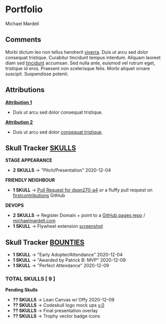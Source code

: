 # Portfolio
Michael Mardell

## Comments
Morbi dictum leo non tellus hendrerit [viverra](www.example.com). Duis ut arcu sed dolor consequat tristique. Curabitur tincidunt tempus interdum. Aliquam laoreet diam sed [tincidunt](www.example.com) accumsan. Sed nulla ante, euismod vel rutrum eget, tristique id eros. Praesent non scelerisque felis. Morbi aliquet ornare suscipit. Suspendisse potenti.

## Attributions
[**Attribution 1**](www.example.com)
- Duis ut arcu sed dolor consequat tristique.

[**Attribution 2**](www.example.com)
- Duis ut arcu sed dolor [consequat tristique](www.example.com).


## Skull Tracker [**SKULLS**](https://github.com/sait-wbdv/assessments/tree/master/cpnt265/agile/skulls)
 **STAGE APPEARANCE**
 - **2 SKULLS** -> "Pitch/Presentation" 2020-12-04

 **FRIENDLY NEIGHBOUR**
 - **1 SKULL** -> [Pull Request for dsgn270-a4](https://github.com/web-platform-tests/editor/pull/14) *or* a fluffy pull request on [firstcontributions](https://github.com/firstcontributions/first-contributions) GitHub

 **DEVOPS**
 - **2 SKULLS** -> Register Domain + point to a [GitHub pages repo](https://github.com/aggressiveperfector/michaelmardell) / [michaelmardell.com](http://www.michaelmardell.com)
 - **1 SKULL** -> Flywheel extension [screenshot](https://imgur.com/a/YD2Fa8A)

## Skull Tracker [**BOUNTIES**](https://github.com/sait-wbdv/assessments/tree/master/cpnt265/agile/bounties)
- **1 SKULL** -> "Early Adopter/Attendance" 2020-12-04
- **1 SKULL** -> "Awarded by Patrick B: MVP" 2020-12-09
- **1 SKULL** -> "Perfect Attendance" 2020-12-09

### **TOTAL SKULLS [ 9 ]**

**Pending Skulls**
- **?? SKULLS** -> Lean Canvas w/ Offy 2020-12-09
- **?? SKULLS** -> Codeskull logo mock ups [v.0](https://i.imgur.com/j4kbkVg.jpg)
- **?? SKULLS** -> Final presentation overlay
- **?? SKULLS** -> Trophy vector badge icons
